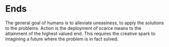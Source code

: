 # Ends

The general goal of humans is to alleviate uneasiness, to apply the solutions to the problems. Action is the deployment of scarce means to the attainment of the highest valued end. This requires the creative spark to imagining a future where the problem is in fact solved.